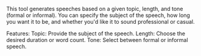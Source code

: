 This tool generates speeches based on a given topic, length, and tone (formal or informal). You can specify the subject of the speech, how long you want it to be, and whether you'd like it to sound professional or casual.

Features: Topic: Provide the subject of the speech. Length: Choose the desired duration or word count. Tone: Select between formal or informal speech.
